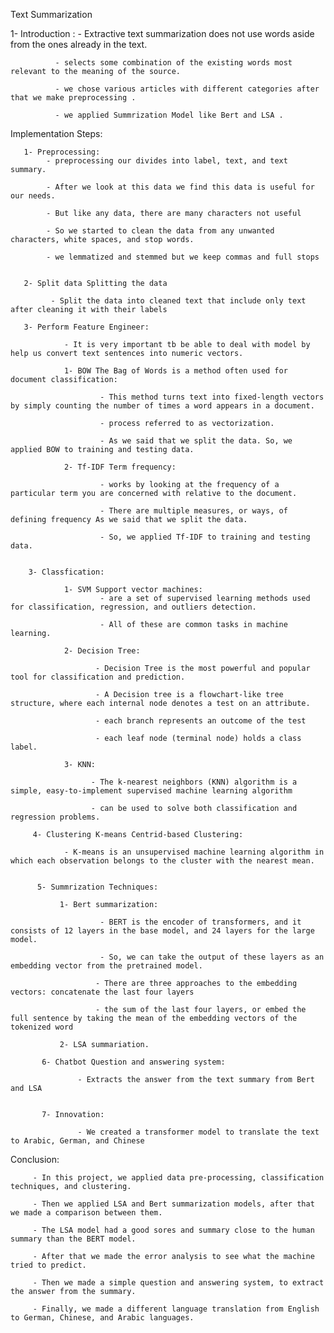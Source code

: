 Text Summarization

1- Introduction : 
              - Extractive text summarization does not use words aside from the ones already in the text.
              
              - selects some combination of the existing words most relevant to the meaning of the source.
              
              - we chose various articles with different categories after that we make preprocessing . 
              
              - we applied Summrization Model like Bert and LSA .

Implementation Steps:

       1- Preprocessing:
            - preprocessing our divides into label, text, and text summary.
            
            - After we look at this data we find this data is useful for our needs. 
            
            - But like any data, there are many characters not useful 
            
            - So we started to clean the data from any unwanted characters, white spaces, and stop words. 
            
            - we lemmatized and stemmed but we keep commas and full stops 
            
      
       2- Split data Splitting the data 
             
             - Split the data into cleaned text that include only text after cleaning it with their labels 
             
       3- Perform Feature Engineer:
       
                - It is very important tb be able to deal with model by help us convert text sentences into numeric vectors. 
                
                1- BOW The Bag of Words is a method often used for document classification:
                
                        - This method turns text into fixed-length vectors by simply counting the number of times a word appears in a document.
                        
                        - process referred to as vectorization. 
                        
                        - As we said that we split the data. So, we applied BOW to training and testing data. 
                
                2- Tf-IDF Term frequency:
                
                        - works by looking at the frequency of a particular term you are concerned with relative to the document. 
                
                        - There are multiple measures, or ways, of defining frequency As we said that we split the data. 
                        
                        - So, we applied Tf-IDF to training and testing data. 
                
                
        3- Classfication:
                
                1- SVM Support vector machines: 
                        - are a set of supervised learning methods used for classification, regression, and outliers detection. 
                        
                        - All of these are common tasks in machine learning. 
                        
                2- Decision Tree: 
                
                       - Decision Tree is the most powerful and popular tool for classification and prediction. 
                       
                       - A Decision tree is a flowchart-like tree structure, where each internal node denotes a test on an attribute.
                       
                       - each branch represents an outcome of the test
                       
                       - each leaf node (terminal node) holds a class label. 

                3- KNN: 
                      
                      - The k-nearest neighbors (KNN) algorithm is a simple, easy-to-implement supervised machine learning algorithm 
                      
                      - can be used to solve both classification and regression problems.
                
         4- Clustering K-means Centrid-based Clustering:
            
                - K-means is an unsupervised machine learning algorithm in which each observation belongs to the cluster with the nearest mean. 
                
                
          5- Summrization Techniques:
          
               1- Bert summarization:
               
                        - BERT is the encoder of transformers, and it consists of 12 layers in the base model, and 24 layers for the large model. 
                        
                        - So, we can take the output of these layers as an embedding vector from the pretrained model. 
                       
                       - There are three approaches to the embedding vectors: concatenate the last four layers
                       
                       - the sum of the last four layers, or embed the full sentence by taking the mean of the embedding vectors of the tokenized word 
                        
               2- LSA summariation.
               
           6- Chatbot Question and answering system:
           
                   - Extracts the answer from the text summary from Bert and LSA 
                   
                   
           7- Innovation:
              
                   - We created a transformer model to translate the text to Arabic, German, and Chinese 
                   
Conclusion:
   
         - In this project, we applied data pre-processing, classification techniques, and clustering. 
         
         - Then we applied LSA and Bert summarization models, after that we made a comparison between them. 
         
         - The LSA model had a good sores and summary close to the human summary than the BERT model. 
         
         - After that we made the error analysis to see what the machine tried to predict. 
         
         - Then we made a simple question and answering system, to extract the answer from the summary. 
         
         - Finally, we made a different language translation from English to German, Chinese, and Arabic languages.
